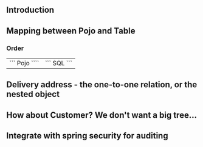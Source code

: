 ## Introduction

## Mapping between Pojo and Table

### Order
<table>
  <tr>
    <td>
      ```
      Pojo
      ````
    </td>
    <td>
      ```
      SQL
      ```
    </td>
  </tr>
</table>

## Delivery address - the one-to-one relation, or the nested object

## How about Customer? We don't want a big tree...

## Integrate with spring security for auditing
